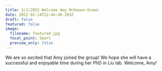 ```yaml
---
title: 2/1/2022 Welcome Amy McKeown-Green
date: 2022-02-14T22:44:40.293Z
draft: false
featured: false
image:
  filename: featured.jpg
  focal_point: Smart
  preview_only: false
---
```

We are so excited that Amy joined the group!  We hope she will have a successful and enjoyable time during her PhD in Liu lab. Welcome, Amy!